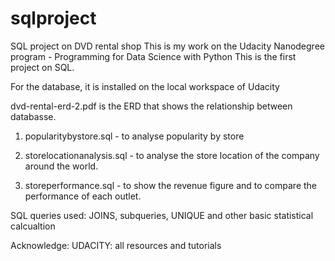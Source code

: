 # sqlproject
SQL project on DVD rental shop
This is my work on the Udacity Nanodegree program - Programming for Data Science with Python
This is the first project on SQL.

For the database, it is installed on the local workspace of Udacity


dvd-rental-erd-2.pdf is the ERD that shows the relationship between databasse. 

1. popularitybystore.sql - to analyse popularity by store

2. storelocationanalysis.sql - to analyse the store location of the company around the world. 
3. storeperformance.sql - to show the revenue figure and to compare the performance of each outlet.


SQL queries used: JOINS, subqueries, UNIQUE and other basic statistical calcualtion 
 
 Acknowledge: 
 UDACITY: all resources and tutorials 


